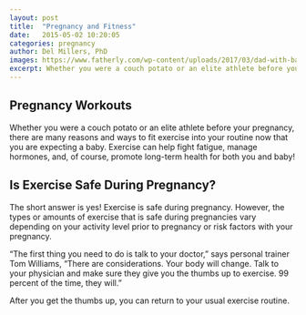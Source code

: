 ```yaml
---
layout: post
title:  "Pregnancy and Fitness"
date:   2015-05-02 10:20:05
categories: pregnancy
author: Del Millers, PhD
images: https://www.fatherly.com/wp-content/uploads/2017/03/dad-with-baby-on-couch-800x400.jpg
excerpt: Whether you were a couch potato or an elite athlete before your pregnancy, there are many reasons and ways to fit exercise into your routine now that you are expecting a baby.  Exercise can help fight fatigue, manage hormones, and, of course, promote long-term health for both you and baby!
---
```


Pregnancy Workouts
------------------
Whether you were a couch potato or an elite athlete before your pregnancy, there are many reasons and ways to fit exercise into your routine now that you are expecting a baby.  Exercise can help fight fatigue, manage hormones, and, of course, promote long-term health for both you and baby!


Is Exercise Safe During Pregnancy?
----------------------------------
The short answer is yes! Exercise is safe during pregnancy. However, the types or amounts of exercise that is safe during pregnancies vary depending on your activity level prior to pregnancy or risk factors with your pregnancy.

“The first thing you need to do is talk to your doctor,” says personal trainer Tom Williams, “There are considerations. Your body will change. Talk to your physician and make sure they give you the thumbs up to exercise. 99 percent of the time, they will.”

After you get the thumbs up, you can return to your usual exercise routine.